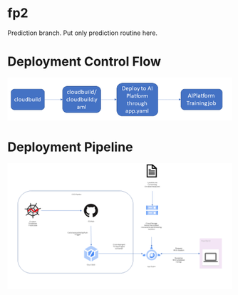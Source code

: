 # fp2
Prediction branch. Put only prediction routine here.

# Deployment Control Flow
![Alt text](./images/deployment_control_flow.png?raw=true "Training MLOps Pipeline")


# Deployment Pipeline
![Alt text](./images/deployment_pipeline.png?raw=true "Training MLOps Pipeline")
